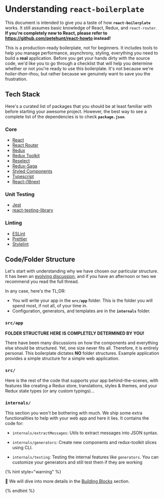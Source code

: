 # Understanding `react-boilerplate`

This document is intended to give you a taste of how **`react-boilerplate`** works. It still assumes basic knowledge of React, Redux, and `react-router`. **If you're completely new to React, please refer to https://github.com/petehunt/react-howto instead!**

This is a production-ready boilerplate, not for beginners. It includes tools to help you manage performance, asynchrony, styling, everything you need to build a **real** application. Before you get your hands dirty with the source code, we'd like you to go through a checklist that will help you determine whether or not you're ready to use this boilerplate. It's not because we're _holier-than-thou_, but rather because we genuinely want to save you the frustration.

## Tech Stack

Here's a curated list of packages that you should be at least familiar with before starting your awesome project. However, the best way to see a complete list of the dependencies is to check **`package.json`**.

### Core

- [React](https://facebook.github.io/react/)
- [React Router](https://github.com/ReactTraining/react-router)
- [Redux](http://redux.js.org/)
- [Redux Toolkit](https://redux-toolkit.js.org/)
- [Reselect](https://github.com/reactjs/reselect)
- [Redux-Saga](https://redux-saga.github.io/redux-saga/)
- [Styled Components](https://github.com/styled-components/styled-components)
- [Typescript](https://github.com/microsoft/TypeScript)
- [React-i18next](https://github.com/i18next/react-i18next)

### Unit Testing

- [Jest](http://facebook.github.io/jest/)
- [react-testing-library](https://github.com/testing-library/react-testing-library)

### Linting

- [ESLint](http://eslint.org/)
- [Prettier](https://prettier.io/)
- [Stylelint](https://stylelint.io/)

## Code/Folder Structure

Let's start with understanding why we have chosen our particular structure. It has been an [evolving discussion](https://github.com/react-boilerplate/react-boilerplate/issues/27), and if you have an afternoon or two we recommend you read the full thread.

In any case, here's the TL;DR:

- You will write your app in the **`src/app`** folder. This is the folder you will spend most, if not all, of your time in.
- Configuration, generators, and templates are in the **`internals`** folder.

### `src/app`

**FOLDER STRUCTURE HERE IS COMPLETELY DETERMINED BY YOU!**

There have been many discussions on how the components and everything else should be structured. Yet, one size never fits all. Therefore, it is entirely personal. This boilerplate dictates **NO** folder structures. Example application provides a simple structure for a simple web application.

### `src/`

Here is the rest of the code that supports your app behind-the-scenes, with features like creating a Redux store, translations, styles & themes, and your Redux state types (or any custom typings)...

### `internals/`

This section you won't be bothering with much. We ship some extra functionalities to help with your web app and here it lies. It contains the code for:

- `internals/extractMessages`: Utils to extract messages into JSON syntax.

- `internals/generators`: Create new components and redux-toolkit slices using CLI.

- `internals/testing`: Testing the internal features like `generators`. You can customize your generators and still test them if they are working

{% hint style="warning" %}

👀 We will dive into more details in the [Building Blocks](building-blocks/overview) section.

{% endhint %}

[`create-react-app`]: https://github.com/facebook/create-react-app
[`react-boilerplate`]: https://github.com/react-boilerplate/react-boilerplate
